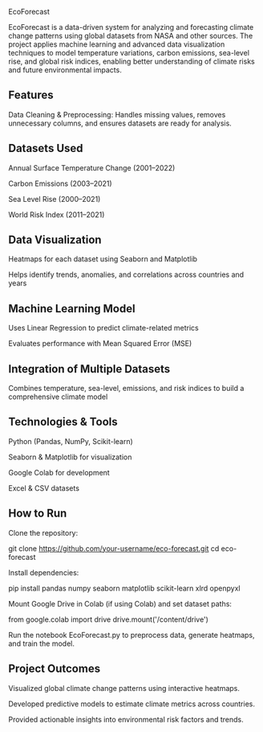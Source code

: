 EcoForecast

EcoForecast is a data-driven system for analyzing and forecasting climate change patterns using global datasets from NASA and other sources. The project applies machine learning and advanced data visualization techniques to model temperature variations, carbon emissions, sea-level rise, and global risk indices, enabling better understanding of climate risks and future environmental impacts.

Features
-------------------
Data Cleaning & Preprocessing:
Handles missing values, removes unnecessary columns, and ensures datasets are ready for analysis.

Datasets Used
-------------------
Annual Surface Temperature Change (2001–2022)

Carbon Emissions (2003–2021)

Sea Level Rise (2000–2021)

World Risk Index (2011–2021)

Data Visualization
---------------------
Heatmaps for each dataset using Seaborn and Matplotlib

Helps identify trends, anomalies, and correlations across countries and years

Machine Learning Model
-------------------------
Uses Linear Regression to predict climate-related metrics

Evaluates performance with Mean Squared Error (MSE)

Integration of Multiple Datasets
------------------------------------
Combines temperature, sea-level, emissions, and risk indices to build a comprehensive climate model

Technologies & Tools
--------------------------
Python (Pandas, NumPy, Scikit-learn)

Seaborn & Matplotlib for visualization

Google Colab for development

Excel & CSV datasets

How to Run
----------------
Clone the repository:

git clone https://github.com/your-username/eco-forecast.git
cd eco-forecast


Install dependencies:

pip install pandas numpy seaborn matplotlib scikit-learn xlrd openpyxl


Mount Google Drive in Colab (if using Colab) and set dataset paths:

from google.colab import drive
drive.mount('/content/drive')

Run the notebook EcoForecast.py to preprocess data, generate heatmaps, and train the model.

Project Outcomes
-----------------------
Visualized global climate change patterns using interactive heatmaps.

Developed predictive models to estimate climate metrics across countries.

Provided actionable insights into environmental risk factors and trends.
